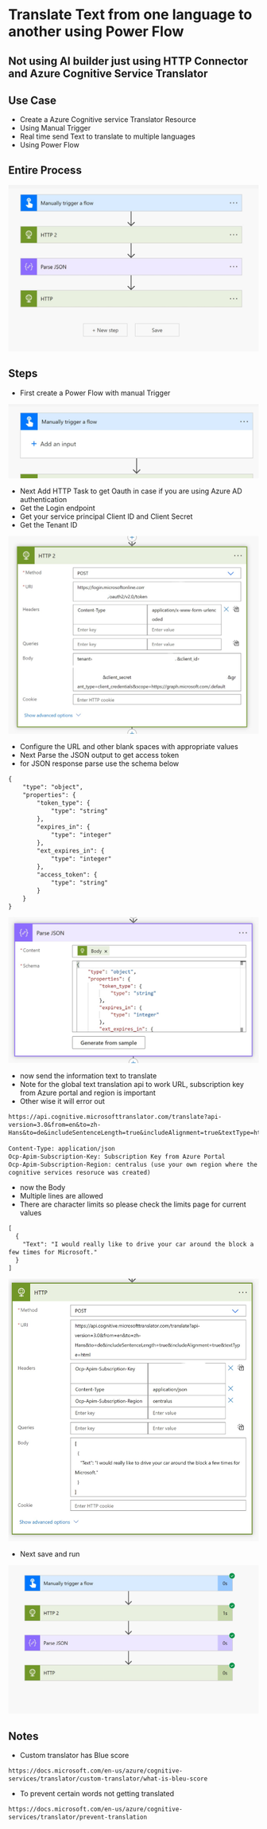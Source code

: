 # Translate Text from one language to another using Power Flow

## Not using AI builder just using HTTP Connector and Azure Cognitive Service Translator

## Use Case

- Create a Azure Cognitive service Translator Resource
- Using Manual Trigger
- Real time send Text to translate to multiple languages
- Using Power Flow

## Entire Process

![Architecture](https://github.com/balakreshnan/Samples2022/blob/main/PowerPlatform/images/translate2.jpg "Architecture")

## Steps

- First create a Power Flow with manual Trigger

![Architecture](https://github.com/balakreshnan/Samples2022/blob/main/PowerPlatform/images/translate3.jpg "Architecture")

- Next Add HTTP Task to get Oauth in case if you are using Azure AD authentication
- Get the Login endpoint
- Get your service principal Client ID and Client Secret
- Get the Tenant ID

![Architecture](https://github.com/balakreshnan/Samples2022/blob/main/PowerPlatform/images/translate4.jpg "Architecture")

- Configure the URL and other blank spaces with appropriate values
- Next Parse the JSON output to get access token
- for JSON response parse use the schema below

```
{
    "type": "object",
    "properties": {
        "token_type": {
            "type": "string"
        },
        "expires_in": {
            "type": "integer"
        },
        "ext_expires_in": {
            "type": "integer"
        },
        "access_token": {
            "type": "string"
        }
    }
}
```

![Architecture](https://github.com/balakreshnan/Samples2022/blob/main/PowerPlatform/images/translate5.jpg "Architecture")

- now send the information text to translate
- Note for the global text translation api to work URL, subscription key from Azure portal and region is important
- Other wise it will error out

```
https://api.cognitive.microsofttranslator.com/translate?api-version=3.0&from=en&to=zh-Hans&to=de&includeSentenceLength=true&includeAlignment=true&textType=html

Content-Type: application/json
Ocp-Apim-Subscription-Key: Subscription Key from Azure Portal
Ocp-Apim-Subscription-Region: centralus (use your own region where the cognitive services resoruce was created)
```

- now the Body
- Multiple lines are allowed
- There are character limits so please check the limits page for current values

```
[
  {
    "Text": "I would really like to drive your car around the block a few times for Microsoft."
  }
]
```

![Architecture](https://github.com/balakreshnan/Samples2022/blob/main/PowerPlatform/images/translate6.jpg "Architecture")

- Next save and run

![Architecture](https://github.com/balakreshnan/Samples2022/blob/main/PowerPlatform/images/translate1.jpg "Architecture")

## Notes

- Custom translator has Blue score

```
https://docs.microsoft.com/en-us/azure/cognitive-services/translator/custom-translator/what-is-bleu-score
```

- To prevent certain words not getting translated

```
https://docs.microsoft.com/en-us/azure/cognitive-services/translator/prevent-translation
```
